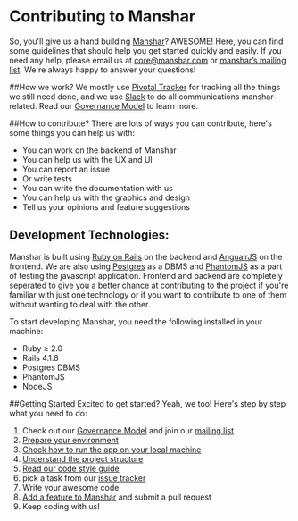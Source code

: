 # Contributing to Manshar

So, you'll give us a hand building [Manshar](http://www.manshar.com)? AWESOME! Here, you can find some guidelines that should help you get started quickly and easily. If you need any help, please email us at core@manshar.com or [manshar’s mailing list](https://groups.google.com/d/forum/manshar-core). We're always happy to answer your questions!


##How we work?
We mostly use [Pivotal Tracker](https://www.pivotaltracker.com/n/projects/985678) for tracking all the things we still need done, and we use [Slack](https://slack.com) to do all communications manshar-related. Read our [Governance Model](https://github.com/manshar/manshar/wiki/Governance-Model) to learn more.

##How to contribute?
There are lots of ways you can contribute, here's some things you can help us with:

 - You can work on the backend of Manshar
 - You can help us with the UX and UI
 - You can report an issue
 - Or write tests
 - You can write the documentation with us
 - You can help us with the graphics and design
 - Tell us your opinions and feature suggestions

## Development Technologies:
Manshar is built using [Ruby on Rails](http://rubyonrails.org/) on the backend and [AngualrJS](https://angularjs.org/) on the frontend. We are also using [Postgres](http://www.postgresql.org/) as a DBMS and [PhantomJS](http://phantomjs.org/) as a part of testing the javascript application. Frontend and backend are completely seperated to give you a better chance at contributing to the project if you're familiar with just one technology or if you want to contribute to one of them without wanting to deal with the other.

To start developing Manshar, you need the following installed in your machine:

 - Ruby ≥ 2.0
 - Rails 4.1.8
 - Postgres DBMS
 - PhantomJS
 - NodeJS

##Getting Started
Excited to get started? Yeah, we too! Here's step by step what you need to do:

1. Check out our [Governance Model](https://github.com/manshar/manshar/wiki/Governance-Model)  and join our [mailing list](https://groups.google.com/forum/#!forum/manshar-core)
2. [Prepare your environment](https://github.com/manshar/manshar/wiki/Preparing-The-Environment) 
3. [Check how to run the app on your local machine](https://github.com/manshar/manshar/wiki/Running-the-app) 
4. [Understand the project structure](https://github.com/manshar/manshar/wiki/Project-Code-Structure) 
5. [Read our code style guide](https://github.com/manshar/manshar/wiki/Style-Guide)
6. pick a task from our [issue tracker](https://www.pivotaltracker.com/n/projects/985678)
7. Write your awesome code
8. [Add a feature to Manshar](https://github.com/manshar/manshar/wiki/Adding-a-feature-to-Manshar) and submit a pull request
9. Keep coding with us!
